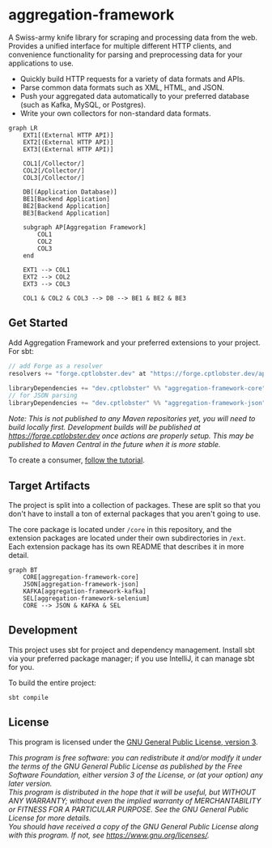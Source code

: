 # aggregation-framework

A Swiss-army knife library for scraping and processing data from the web. Provides a unified interface for multiple
different HTTP clients, and convenience functionality for parsing and preprocessing data for your applications to use.

- Quickly build HTTP requests for a variety of data formats and APIs.
- Parse common data formats such as XML, HTML, and JSON.
- Push your aggregated data automatically to your preferred database (such as Kafka, MySQL, or Postgres).
- Write your own collectors for non-standard data formats.

```mermaid
graph LR
    EXT1[(External HTTP API)]
    EXT2[(External HTTP API)]
    EXT3[(External HTTP API)]

    COL1[/Collector/]
    COL2[/Collector/]
    COL3[/Collector/]
    
    DB[(Application Database)]
    BE1[Backend Application]
    BE2[Backend Application]
    BE3[Backend Application]
  
    subgraph AP[Aggregation Framework]
        COL1
        COL2
        COL3
    end
    
    EXT1 --> COL1
    EXT2 --> COL2
    EXT3 --> COL3
    
    COL1 & COL2 & COL3 --> DB --> BE1 & BE2 & BE3
```

## Get Started

Add Aggregation Framework and your preferred extensions to your project. For sbt:

```sbt
// add Forge as a resolver
resolvers += "forge.cptlobster.dev" at "https://forge.cptlobster.dev/api/packages/cptlobster/maven"

libraryDependencies += "dev.cptlobster" %% "aggregation-framework-core" % "0.1.0-SNAPSHOT"
// for JSON parsing
libraryDependencies += "dev.cptlobster" %% "aggregation-framework-json" % "0.1.0-SNAPSHOT"
```

*Note: This is not published to any Maven repositories yet, you will need to build locally first. Development builds 
will be published at https://forge.cptlobster.dev once actions are properly setup. This may be published to Maven
Central in the future when it is more stable.*

To create a consumer, [follow the tutorial](docs/tutorial.md).

## Target Artifacts

The project is split into a collection of packages. These are split so that you don't have to install a ton of external
packages that you aren't going to use.

The core package is located under `/core` in this repository, and the extension packages are located under their own
subdirectories in `/ext`. Each extension package has its own README that describes it in more detail.

```mermaid
graph BT
    CORE[aggregation-framework-core]
    JSON[aggregation-framework-json]
    KAFKA[aggregation-framework-kafka]
    SEL[aggregation-framework-selenium]
    CORE --> JSON & KAFKA & SEL
```

## Development
This project uses sbt for project and dependency management. Install sbt via your preferred package manager; if you use
IntelliJ, it can manage sbt for you.

To build the entire project:

```shell
sbt compile
```

## License
This program is licensed under the [GNU General Public License, version 3](LICENSE.md).

*This program is free software: you can redistribute it and/or modify it under the terms of the GNU General Public
License as published by the Free Software Foundation, either version 3 of the License, or (at your option) any later
version.*<br />
*This program is distributed in the hope that it will be useful, but WITHOUT ANY WARRANTY; without even the implied
warranty of MERCHANTABILITY or FITNESS FOR A PARTICULAR PURPOSE.  See the GNU General Public License for more details.*
<br />
*You should have received a copy of the GNU General Public License along with this program. If not, see
https://www.gnu.org/licenses/.*